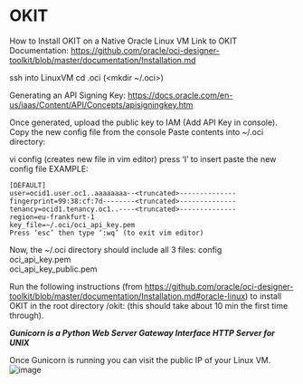 # OKIT
How to Install OKIT on a Native Oracle Linux VM
Link to OKIT Documentation: https://github.com/oracle/oci-designer-toolkit/blob/master/documentation/Installation.md

ssh into LinuxVM
cd .oci (<mkdir  ~/.oci>)


Generating an API Signing Key:
 https://docs.oracle.com/en-us/iaas/Content/API/Concepts/apisigningkey.htm

Once generated, upload the public key to IAM (Add API Key in console).
Copy the new config file from the console
Paste contents into ~/.oci directory:

vi config (creates new file in vim editor)
	press ‘I’ to insert 
	paste the new config file 
	EXAMPLE:

	[DEFAULT]
	user=ocid1.user.oc1..aaaaaaaa--<truncated>--------------
	fingerprint=99:38:cf:7d--------<truncated>--------------
	tenancy=ocid1.tenancy.oc1..----<truncated>--------------
	region=eu-frankfurt-1
	key_file=~/.oci/oci_api_key.pem
	Press ‘esc’ then type ‘:wq’ (to exit vim editor)

Now, the ~/.oci directory should include all 3 files:
	config  
	oci_api_key.pem  
	oci_api_key_public.pem

Run the following instructions (from https://github.com/oracle/oci-designer-toolkit/blob/master/documentation/Installation.md#oracle-linux)
to install OKIT in the root directory /okit:
(this should take about 10 min the first time through).


***Gunicorn is a Python Web Server Gateway Interface HTTP Server for UNIX***

Once Gunicorn is running you can visit the public IP of your Linux VM.
![image](https://user-images.githubusercontent.com/126724623/222270880-1c266523-eaf9-4f58-b71c-bf47aeff6adf.png)
